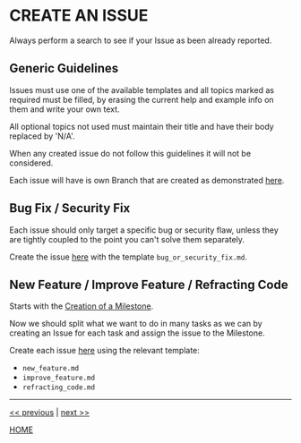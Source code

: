 # CREATE AN ISSUE

Always perform a search to see if your Issue as been already reported.


## Generic Guidelines

Issues must use one of the available templates and all topics marked as required must be filled, by erasing the current
help and example info on them and write your own text.

All optional topics not used must maintain their title and have their body replaced by 'N/A'.

When any created issue do not follow this guidelines it will not be considered.

Each issue will have is own Branch that are created as demonstrated [here](https://gitlab.com/exadra37-docker/php/docker-stack/blob/master/docs/how-to/create_branches.md).


## Bug Fix / Security Fix

Each issue should only target a specific bug or security flaw, unless they are tightly coupled to the point you can't
solve them separately.

Create the issue [here](https://gitlab.com/exadra37-docker/php/docker-stack/issues/new) with the template
`bug_or_security_fix.md`.


## New Feature / Improve Feature / Refracting Code

Starts with the [Creation of a Milestone](https://gitlab.com/exadra37-docker/php/docker-stack/milestones/new).

Now we should split what we want to do in many tasks as we can by creating an Issue for each task and assign the issue
to the Milestone.

Create each issue [here](https://gitlab.com/exadra37-docker/php/docker-stack/issues/new) using the relevant template:

* `new_feature.md`
* `improve_feature.md`
* `refracting_code.md`


---

[<< previous](https://gitlab.com/exadra37-docker/php/docker-stack/blob/master/CONTRIBUTING.md) | [next >>](https://gitlab.com/exadra37-docker/php/docker-stack/blob/master/docs/how-to/create_branches.md)

[HOME](https://gitlab.com/exadra37-docker/php/docker-stack/blob/master/README.md)

